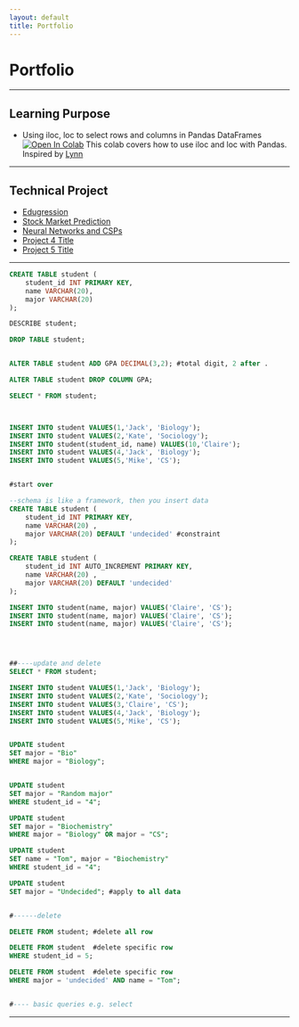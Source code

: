 ```yaml
---
layout: default
title: Portfolio
---
```


# Portfolio

---

## Learning Purpose 

* Using iloc, loc to select rows and columns in Pandas DataFrames
[![Open In Colab](https://colab.research.google.com/assets/colab-badge.svg)](https://colab.research.google.com/drive/1iv6JsO0EYHJA8MJErj1iYTGR_87XlmGA)
This colab covers how to use iloc and loc with Pandas. Inspired by  [Lynn](https://www.shanelynn.ie/select-pandas-dataframe-rows-and-columns-using-iloc-loc-and-ix/#comments)
	

---
	
## Technical Project

- [Edugression](https://ddhangdd.github.io/Edugression/)
- [Stock Market Prediction](https://ddhangdd.github.io/Stock%20Market%20Prediction/)
- [Neural Networks and CSPs](http://example.com/)
- [Project 4 Title](http://example.com/)
- [Project 5 Title](http://example.com/)

---

```sql
CREATE TABLE student (   
    student_id INT PRIMARY KEY,
    name VARCHAR(20),
    major VARCHAR(20)
);

DESCRIBE student;

DROP TABLE student;


ALTER TABLE student ADD GPA DECIMAL(3,2); #total digit, 2 after .

ALTER TABLE student DROP COLUMN GPA;

SELECT * FROM student;



INSERT INTO student VALUES(1,'Jack', 'Biology');
INSERT INTO student VALUES(2,'Kate', 'Sociology');
INSERT INTO student(student_id, name) VALUES(10,'Claire');
INSERT INTO student VALUES(4,'Jack', 'Biology');
INSERT INTO student VALUES(5,'Mike', 'CS');


#start over

--schema is like a framework, then you insert data
CREATE TABLE student (   
    student_id INT PRIMARY KEY,
    name VARCHAR(20) ,
    major VARCHAR(20) DEFAULT 'undecided' #constraint
);

CREATE TABLE student (   
    student_id INT AUTO_INCREMENT PRIMARY KEY,
    name VARCHAR(20) ,
    major VARCHAR(20) DEFAULT 'undecided'
);

INSERT INTO student(name, major) VALUES('Claire', 'CS');
INSERT INTO student(name, major) VALUES('Claire', 'CS');
INSERT INTO student(name, major) VALUES('Claire', 'CS');




##----update and delete
SELECT * FROM student;

INSERT INTO student VALUES(1,'Jack', 'Biology');
INSERT INTO student VALUES(2,'Kate', 'Sociology');
INSERT INTO student VALUES(3,'Claire', 'CS');
INSERT INTO student VALUES(4,'Jack', 'Biology');
INSERT INTO student VALUES(5,'Mike', 'CS');


UPDATE student 
SET major = "Bio"
WHERE major = "Biology";


UPDATE student 
SET major = "Random major"
WHERE student_id = "4";

UPDATE student 
SET major = "Biochemistry"
WHERE major = "Biology" OR major = "CS";

UPDATE student 
SET name = "Tom", major = "Biochemistry"
WHERE student_id = "4";

UPDATE student 
SET major = "Undecided"; #apply to all data


#------delete

DELETE FROM student; #delete all row

DELETE FROM student  #delete specific row
WHERE student_id = 5;

DELETE FROM student  #delete specific row
WHERE major = 'undecided' AND name = "Tom";


#---- basic queries e.g. select 


```




---